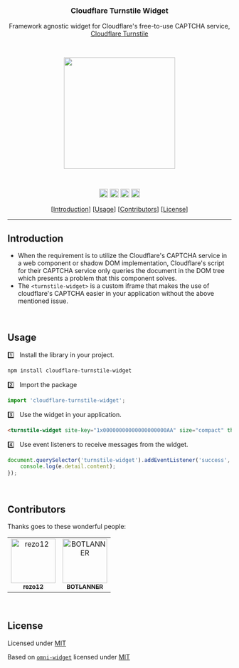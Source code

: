 <h3 align="center">Cloudflare Turnstile Widget</h3>

<p align="center">
  Framework agnostic widget for Cloudflare's free-to-use CAPTCHA service, 
  <a href="https://developers.cloudflare.com/turnstile/">Cloudflare Turnstile</a>
</p>

<br />

<p align="center">
  <img src="https://developers.cloudflare.com/assets/light-success_hu368dc2c5e67cc74c2191fd29410c934a_12471_1113x348_resize_q75_box_3-80edb044.png" width="250"/>
</p>

<br />

<p align="center">
	<a href="https://npmcharts.com/compare/cloudflare-turnstile-widget?minimal=true"><img alt="Downloads Per Week" src="https://img.shields.io/npm/dw/cloudflare-turnstile-widget.svg" height="20"/></a>
	<a href="https://www.npmjs.com/package/cloudflare-turnstile-widget"><img alt="NPM Version" src="https://img.shields.io/npm/v/cloudflare-turnstile-widget" height="20"/></a>
	<a href="https://github.com/cloudflare-turnstile-widget/actions/workflows/build.yml"><img alt="GitHub Build" src="https://github.com/rezo12/cloudflare-turnstile-widget/actions/workflows/build.yml/badge.svg" height="20"/></a>
	<a href="https://github.com/rezo12/cloudflare-turnstile-widget/blob/develop/LICENSE"><img alt="MIT License" src="https://img.shields.io/github/license/rezo12/cloudflare-turnstile-widget" height="20"/></a>
</p>

<p align="center">
	[<a href="#introduction">Introduction</a>]
	[<a href="#usage">Usage</a>]
	[<a href="#contributors">Contributors</a>]
	[<a href="#license">License</a>]
</p>

---

## Introduction

-   When the requirement is to utilize the Cloudflare's CAPTCHA service in a web component or shadow DOM implementation,
    Cloudflare's script for their CAPTCHA service only queries the document in the DOM tree which presents a problem that this component solves.
-   The `<turnstile-widget>` is a custom iframe that makes the use of cloudflare's CAPTCHA easier in your application without the above mentioned issue.

<br />

## Usage

1️⃣ &nbsp; Install the library in your project.

```bash
npm install cloudflare-turnstile-widget
```

2️⃣ &nbsp; Import the package

```js
import 'cloudflare-turnstile-widget';
```

3️⃣ &nbsp; Use the widget in your application.

```html
<turnstile-widget site-key="1x00000000000000000000AA" size="compact" theme="dark"></turnstile-widget>
```

4️⃣ &nbsp; Use event listeners to receive messages from the widget.

```js
document.querySelector('turnstile-widget').addEventListener('success', function (e) {
	console.log(e.detail.content);
});
```

<br>

## Contributors

Thanks goes to these wonderful people:

<!-- readme: contributors -start -->
<table>
<tr>
    <td align="center">
        <a href="https://github.com/rezo12">
            <img src="https://avatars.githubusercontent.com/u/33411469?v=4" width="100;" alt="rezo12"/>
            <br />
            <sub><b>rezo12</b></sub>
        </a>
    </td>
    <td align="center">
        <a href="https://github.com/BOTLANNER">
            <img src="https://avatars.githubusercontent.com/u/16349308?v=4" width="100;" alt="BOTLANNER"/>
            <br />
            <sub><b>BOTLANNER</b></sub>
        </a>
    </td></tr>
</table>
<!-- readme: contributors -end -->

<br>

## License

Licensed under [MIT](LICENSE)

Based on [`omni-widget`](https://github.com/capitec/omni-widget) licensed under [MIT](THIRDPARTY.md)
<br>
